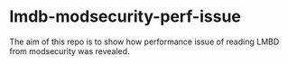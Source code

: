 # lmdb-modsecurity-perf-issue
The aim of this repo is to show how performance issue of reading LMBD from modsecurity  was revealed.

